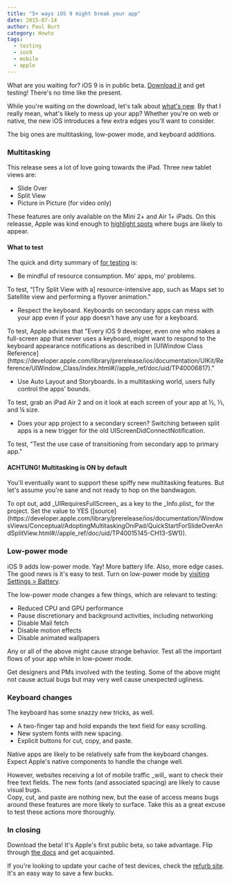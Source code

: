 ```yaml
---
title: "5+ ways iOS 9 might break your app"
date: 2015-07-14
author: Paul Burt
category: Howto
tags:
  - testing
  - ios9
  - mobile
  - apple
---
```

What are you waiting for? iOS 9 is in public beta. [Download it](https://beta.apple.com/sp/betaprogram/) and get testing! There's no time like the present.

While you're waiting on the download, let's talk about [what's new](http://arstechnica.com/apple/2015/07/first-look-ios-9-public-beta-is-the-update-the-ipad-deserves/). By that I really mean, what's likely to mess up your app? Whether you're on web or native, the new iOS introduces a few extra edges you'll want to consider.

The big ones are multitasking, low-power mode, and keyboard additions.

### Multitasking
This release sees a lot of love going towards the iPad. Three new tablet views are:

- Slide Over
- Split View
- Picture in Picture (for video only)

These features are only available on the Mini 2+ and Air 1+ iPads. On this releasse, Apple was kind enough to [highlight spots](https://developer.apple.com/library/prerelease/ios/documentation/WindowsViews/Conceptual/AdoptingMultitaskingOniPad/index.html#//apple_ref/doc/uid/TP40015145-CH3-SW2) where bugs are likely to appear.

#### What to test
The quick and dirty summary of [for testing](https://developer.apple.com/library/prerelease/ios/documentation/WindowsViews/Conceptual/AdoptingMultitaskingOniPad/index.html#//apple_ref/doc/uid/TP40015145-CH3-DontLinkElementID_1) is:

- Be mindful of resource consumption. Mo' apps, mo' problems.

<section class="note">To test, “[Try Split View with a] resource-intensive app, such as Maps set to Satellite view and performing a flyover animation."</section>

- Respect the keyboard. Keyboards on secondary apps can mess with your app even if your app doesn't have any use for a keyboard.

<section class="note">To test, Apple advises that "Every iOS 9 developer, even one who makes a full-screen app that never uses a keyboard, might want to respond to the keyboard appearance notifications as described in [UIWindow Class Reference](https://developer.apple.com/library/prerelease/ios/documentation/UIKit/Reference/UIWindow_Class/index.html#//apple_ref/doc/uid/TP40006817)."</section>

- Use Auto Layout and Storyboards. In a multitasking world, users fully control the apps’ bounds.

<section class="note">To test, grab an iPad Air 2 and on it look at each screen of your app at &frac12;, &#8531;, and &frac14; size.</section>

- Does your app project to a secondary screen? Switching between split apps is a new trigger for the old UIScreenDidConnectNotification.

<section class="note">To test, "Test the use case of transitioning from secondary app to primary app."</section>

#### ACHTUNG! Multitasking is ON by default
You'll eventually want to support these spiffy new multitasking features. But let's assume you're sane and not ready to hop on the bandwagon.

<section class="note">To opt out, add _UIRequiresFullScreen_ as a key to the _Info.plist_ for the project. Set the value to YES ([source](https://developer.apple.com/library/prerelease/ios/documentation/WindowsViews/Conceptual/AdoptingMultitaskingOniPad/QuickStartForSlideOverAndSplitView.html#//apple_ref/doc/uid/TP40015145-CH13-SW1)).</section>

### Low-power mode
iOS 9 adds low-power mode. Yay! More battery life. Also, more edge cases. The good news is it's easy to test. Turn on low-power mode by [visiting Settings > Battery](https://developer.apple.com/library/prerelease/ios/documentation/Performance/Conceptual/EnergyGuide-iOS/LowPowerMode.html).

The low-power mode changes a few things, which are relevant to testing:

- Reduced CPU and GPU performance
- Pause discretionary and background activities, including networking
- Disable Mail fetch
- Disable motion effects
- Disable animated wallpapers

Any or all of the above might cause strange behavior. Test all the important flows of your app while in low-power mode.

Get designers and PMs involved with the testing. Some of the above might not cause actual bugs but may very well cause unexpected ugliness.

### Keyboard changes
The keyboard has some snazzy new tricks, as well.

- A two-finger tap and hold expands the text field for easy scrolling.
- New system fonts with new spacing.
- Explicit buttons for cut, copy, and paste.

Native apps are likely to be relatively safe from the keyboard changes. Expect Apple's native components to handle the change well.

<section class="note">However, websites receiving a lot of mobile traffic _will_ want to check their free text fields. The new fonts (and associated spacing) are likely to cause visual bugs.</section>

<section class="note">Copy, cut, and paste are nothing new, but the ease of access means bugs around these features are more likely to surface. Take this as a great excuse to test these actions more thoroughly.</section>

### In closing
Download the beta! It's Apple's first public beta, so take advantage. Flip through [the docs](https://developer.apple.com/library/prerelease/ios/documentation/WindowsViews/Conceptual/AdoptingMultitaskingOniPad/index.html#//apple_ref/doc/uid/TP40015145-CH3-DontLinkElementID_1) and get acquainted.

If you're looking to update your cache of test devices, check the [refurb site](http://store.apple.com/us/browse/home/specialdeals/ipad). It's an easy way to save a few bucks.
